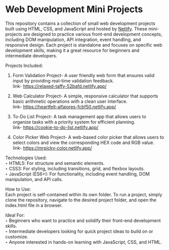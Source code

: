 # Web Development Mini Projects
This repository contains a collection of small web development projects built using HTML, CSS, and JavaScript and hosted by [Netlify](https://www.netlify.com/). These mini-projects are designed to practice various front-end development concepts, including DOM manipulation, API integration, event handling, and responsive design. Each project is standalone and focuses on specific web development skills, making it a great resource for beginners and intermediate developers.

Projects Included:

1. Form Validation Project- A user friendly web form that ensures valid input by providing real-time validation feedback. <br/>
   link- https://relaxed-taffy-52bafd.netlify.app/

2. Web Calculator Project- A simple, responsive calculator that supports basic arithmetic operations with a clean user interface. <br/>
   link- https://heartfelt-alfajores-fcbf50.netlify.app/

3. To-Do List Project- A task management app that allows users to organize tasks with a priority system for efficient planning. <br/>
   link- https://cookie-to-do-list.netlify.app/

4. Color Picker Web Project- A web-based color picker that allows users to select colors and view the corresponding HEX code and RGB value. <br/>
   link- https://mrpicky-color.netlify.app/

Technologies Used: <br/>
  ‣ HTML5: For structure and semantic elements. <br/>
  ‣ CSS3: For styling, including transitions, grid, and flexbox layouts. <br/>
  ‣ JavaScript (ES6+): For functionality, including event handling, DOM manipulation, and API calls. <br/>

How to Use: <br/>
Each project is self-contained within its own folder. To run a project, simply clone the repository, navigate to the desired project folder, and open the index.html file in a browser.

Ideal For: <br/>
  ‣ Beginners who want to practice and solidify their front-end development skills.      
  ‣ Intermediate developers looking for quick project ideas to build on or customize. <br/>
  ‣ Anyone interested in hands-on learning with JavaScript, CSS, and HTML. <br/>
